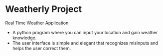 # Weatherly Project
Real Time Weather Application
- A python program where you can input your location and gain weather knowledge.
- The user interface is simple and elegant that recognizes misinputs and helps the user correct them.
